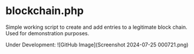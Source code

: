 # blockchain.php
Simple working script to create and add entries to a legitimate block chain. Used for demonstration purposes.

Under Development:
![GitHub Image](Screenshot 2024-07-25 000721.png)
